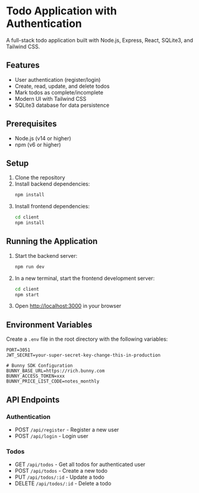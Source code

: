 # Todo Application with Authentication

A full-stack todo application built with Node.js, Express, React, SQLite3, and Tailwind CSS.

## Features

- User authentication (register/login)
- Create, read, update, and delete todos
- Mark todos as complete/incomplete
- Modern UI with Tailwind CSS
- SQLite3 database for data persistence

## Prerequisites

- Node.js (v14 or higher)
- npm (v6 or higher)

## Setup

1. Clone the repository
2. Install backend dependencies:
   ```bash
   npm install
   ```
3. Install frontend dependencies:
   ```bash
   cd client
   npm install
   ```

## Running the Application

1. Start the backend server:
   ```bash
   npm run dev
   ```
2. In a new terminal, start the frontend development server:
   ```bash
   cd client
   npm start
   ```
3. Open [http://localhost:3000](http://localhost:3000) in your browser

## Environment Variables

Create a `.env` file in the root directory with the following variables:

```
PORT=3051
JWT_SECRET=your-super-secret-key-change-this-in-production

# Bunny SDK Configuration
BUNNY_BASE_URL=https://rich.bunny.com
BUNNY_ACCESS_TOKEN=xxx
BUNNY_PRICE_LIST_CODE=notes_monthly
```

## API Endpoints

### Authentication

- POST `/api/register` - Register a new user
- POST `/api/login` - Login user

### Todos

- GET `/api/todos` - Get all todos for authenticated user
- POST `/api/todos` - Create a new todo
- PUT `/api/todos/:id` - Update a todo
- DELETE `/api/todos/:id` - Delete a todo
